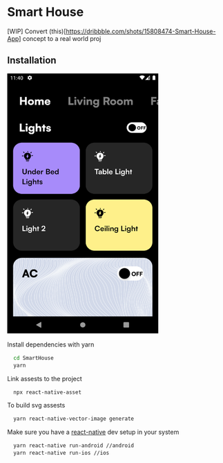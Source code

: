 
# Smart House

[WIP] Convert (this)[https://dribbble.com/shots/15808474-Smart-House-App] concept to a real world proj


## Installation


<img src="https://github.com/crstnmac/SmartHouse/blob/main/preview.png" width=350 height=600>

Install dependencies with yarn

```bash
  cd SmartHouse
  yarn
```

Link assests to the project
    
```bash
  npx react-native-asset
```

To build svg assests

```bash
  yarn react-native-vector-image generate
```

Make sure you have a [react-native](https://reactnative.dev/docs/environment-setup) dev setup in your system
```bash
  yarn react-native run-android //android
  yarn react-native run-ios //ios
```

